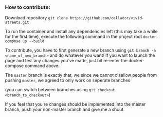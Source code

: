 ### How to contribute:

Download repository
`git clone https://github.com/cellador/vivid-streets.git`

To run the container and install any dependencies left (this may take a while for the first time), execute the following command in the project root
`docker-compose up --build`

To contribute, you have to first generate a new branch using
`git branch -a <name_of_new_branch>`
and do whatever you want! If you want to launch the page and test any changes you've made, just hit re-enter the docker-compose command above.

The `master` branch is exactly that, we since we cannot disallow people from pushing `master`, we agreed to only work on seperate branches 

(you can switch between branches using `git checkout <branch_to_checkout>`)

If you feel that you're changes should be implemented into the master branch, push your non-master branch and give me a shout.
